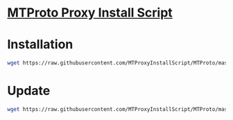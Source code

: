 # [MTProto Proxy Install Script](https://github.com/TelegramMessenger/MTProxy.git)
# Installation
```sh
wget https://raw.githubusercontent.com/MTProxyInstallScript/MTProto/master/mtpis.sh -O mtpis.sh && chmod +x mtpis.sh && ./mtpis.sh
```
# Update
```sh
wget https://raw.githubusercontent.com/MTProxyInstallScript/MTProto/master/mtpup.sh -O mtpup.sh && chmod +x mtpup.sh && ./mtpup.sh
```
